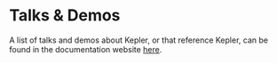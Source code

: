 # Talks & Demos

A list of talks and demos about Kepler, or that reference Kepler, can be found in the documentation website [here](https://sustainable-computing.io/project/resources/).
